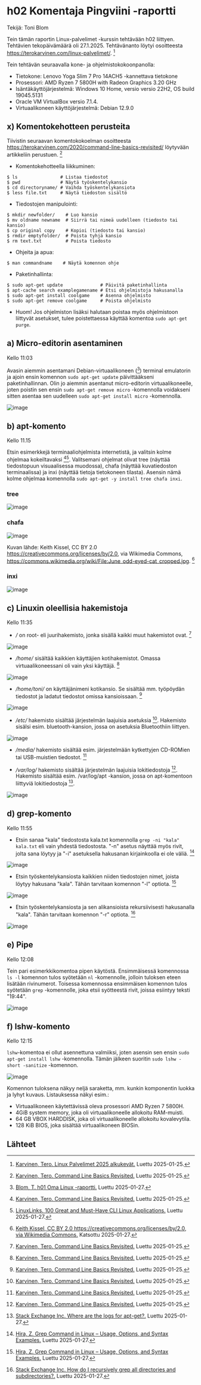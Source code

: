 # h02 Komentaja Pingviini -raportti
Tekijä: Toni Blom

Tein tämän raportin Linux-palvelimet -kurssin tehtävään h02 liittyen. Tehtävien tekopäivämäärä oli 27.1.2025. Tehtävänanto löytyi osoitteesta https://terokarvinen.com/linux-palvelimet/. [^1]

Tein tehtävän seuraavalla kone- ja ohjelmistokokoonpanolla:
* Tietokone: Lenovo Yoga Slim 7 Pro 14ACH5 -kannettava tietokone
* Prosessori: AMD Ryzen 7 5800H with Radeon Graphics 3.20 GHz
* Isäntäkäyttöjärjestelmä: Windows 10 Home, versio versio 22H2, OS build 19045.5131
* Oracle VM VirtualBox versio 7.1.4.
* Virtuaalikoneen käyttöjärjestelmä: Debian 12.9.0

## x) Komentokehotteen perusteita

Tiivistin seuraavan komentokokoelman osoitteesta https://terokarvinen.com/2020/command-line-basics-revisited/ löytyvään artikkeliin perustuen. [^2]

* Komentokehotteella liikkuminen:
```
$ ls                # Listaa tiedostot
$ pwd               # Näytä työskentelykansio
$ cd directoryname/ # Vaihda työskentelykansiota
$ less file.txt     # Näytä tiedoston sisältö
```
* Tiedostojen manipulointi:
```
$ mkdir newfolder/    # Luo kansio
$ mv oldname newname  # Siirrä tai nimeä uudelleen (tiedosto tai kansio)
$ cp original copy    # Kopioi (tiedosto tai kansio)
$ rmdir emptyfolder/  # Poista tyhjä kansio
$ rm text.txt         # Poista tiedosto
```
* Ohjeita ja apua:
```
$ man commandname    # Näytä komennon ohje
```
* Paketinhallinta:
```
$ sudo apt-get update              # Päivitä paketinhallinta
$ apt-cache search examplegamename # Etsi ohjelmistoja hakusanalla
$ sudo apt-get install coolgame    # Asenna ohjelmisto
$ sudo apt-get remove coolgame     # Poista ohjelmisto
```
* Huom! Jos ohjelmiston lisäksi halutaan poistaa myös ohjelmistoon liittyvät asetukset, tulee poistettaessa käyttää komentoa `sudo apt-get purge`.

## a) Micro-editorin asentaminen

Kello 11:03

Avasin aiemmin asentamani Debian-virtuaalikoneen ([^3]) terminal emulatorin ja ajoin ensin komennon `sudo apt-get update` päivittääkseni paketinhallinnan. Olin jo aiemmin asentanut micro-editorin virtuaalikoneelle, joten poistin sen ensin `sudo apt-get remove micro` -komennolla voidakseni sitten asentaa sen uudelleen `sudo apt-get install micro` -komennolla.

![image](https://github.com/user-attachments/assets/df1041c7-11e9-4c3a-bdc1-4b1b0d8a892f)

## b) apt-komento

Kello 11.15

Etsin esimerkkejä terminaaliohjelmista internetistä, ja valitsin kolme ohjelmaa kokeiltavaksi [^2][^4]. Valitsemani ohjelmat olivat tree (näyttää tiedostopuun visuaalisessa muodossa), chafa (näyttää kuvatiedoston terminaalissa) ja inxi (näyttää tietoja tietokoneen tilasta). Asensin nämä kolme ohjelmaa komennolla `sudo apt-get -y install tree chafa inxi`.

### tree

![image](https://github.com/user-attachments/assets/7d2bc308-202b-4d9e-8621-fbf1c19c61e7)

### chafa

![image](https://github.com/user-attachments/assets/782f3e68-d64a-4fee-81de-cac9692ca2a6)

Kuvan lähde: Keith Kissel, CC BY 2.0 <https://creativecommons.org/licenses/by/2.0>, via Wikimedia Commons, https://commons.wikimedia.org/wiki/File:June_odd-eyed-cat_cropped.jpg. [^5]

### inxi

![image](https://github.com/user-attachments/assets/c017b3d1-354f-430c-83cd-3630b0f2a6dc)

## c) Linuxin oleellisia hakemistoja

Kello 11:35

* */* on root- eli juurihakemisto, jonka sisällä kaikki muut hakemistot ovat. [^2]

![image](https://github.com/user-attachments/assets/b22c86e4-692c-437a-abcb-41cca3eb6d95)

* */home/* sisältää kaikkien käyttäjien kotihakemistot. Omassa virtuaalikoneessani oli vain yksi käyttäjä. [^2]

![image](https://github.com/user-attachments/assets/71c39739-7a30-4ae2-aa91-c71870a04f21)

* */home/toni/* on käyttäjänimeni kotikansio. Se sisältää mm. työpöydän tiedostot ja ladatut tiedostot omissa kansioissaan. [^2]

![image](https://github.com/user-attachments/assets/9f3952e8-ca89-4a41-9c5c-7fcb4df5041a)

* */etc/* hakemisto sisältää järjestelmän laajuisia asetuksia  [^2]. Hakemisto sisälsi esim. bluetooth-kansion, jossa on asetuksia Bluetoothiin liittyen.

![image](https://github.com/user-attachments/assets/6a4769e8-be78-43bf-8a92-6b701bfea949)

* */media/* hakemisto sisältää esim. järjestelmään kytkettyjen CD-ROMien tai USB-muistien tiedostot. [^2]

* */var/log/* hakemisto sisältää järjestelmän laajuisia lokitiedostoja [^2]. Hakemisto sisältää esim. /var/log/apt -kansion, jossa on apt-komentoon liittyviä lokitiedostoja [^6].

![image](https://github.com/user-attachments/assets/7bb7ced4-c9fb-471f-87d0-9feab3a2ea77)

## d) grep-komento

Kello 11:55

* Etsin sanaa "kala" tiedostosta kala.txt komennolla `grep -ni "kala" kala.txt` eli vain yhdestä tiedostosta. "-n" asetus näyttää myös rivit, jolta sana löytyy ja "-i" asetuksella hakusanan kirjainkoolla ei ole väliä. [^7]

![image](https://github.com/user-attachments/assets/bdcdb3ef-cd51-416c-88c1-7b359399a5a3)

* Etsin työskentelykansiosta kaikkien niiden tiedostojen nimet, joista löytyy hakusana "kala". Tähän tarvitaan komennon "-l" optiota. [^7]

![image](https://github.com/user-attachments/assets/31aeb87f-803c-4153-a93e-d1b0a453b4e2)

* Etsin työskentelykansiosta ja sen alikansioista rekursiivisesti hakusanalla "kala". Tähän tarvitaan komennon "-r" optiota. [^8]

![image](https://github.com/user-attachments/assets/026f8bb1-9f0c-4f92-baea-c4af7c736019)

## e) Pipe

Kello 12:08

Tein pari esimerkkikomentoa pipen käytöstä. Ensimmäisessä komennossa `ls -l` komennon tulos syötetään `nl` -komennolle, jolloin tuloksen eteen lisätään rivinumerot. Toisessa komennossa ensimmäisen komennon tulos syötetään `grep` -komennolle, joka etsii syötteestä rivit, joissa esiintyy teksti "19:44". 

![image](https://github.com/user-attachments/assets/0dd75174-bb6d-4104-8e42-e0bbb25f9dc7)

## f) lshw-komento

Kello 12:15

`lshw`-komentoa ei ollut asennettuna valmiiksi, joten asensin sen ensin `sudo apt-get install lshw` -komennolla. Tämän jälkeen suoritin `sudo lshw -short -sanitize` -komennon.

![image](https://github.com/user-attachments/assets/f0a8c73c-63ad-421c-b949-8d3e858bdfa9)

Komennon tuloksena näkyy neljä saraketta, mm. kunkin komponentin luokka ja lyhyt kuvaus. Listauksessa näkyi esim.:
* Virtuaalikoneen käytettävissä oleva prosessori AMD Ryzen 7 5800H.
* 4GiB system memory, joka oli virtuaalikoneelle allokoitu RAM-muisti.
* 64 GB VBOX HARDDISK, joka oli virtuaalikoneelle allokoitu kovalevytila.
* 128 KiB BIOS, joka sisältää virtuaalikoneen BIOSin.

## Lähteet

[^1]: [Karvinen, Tero. Linux Palvelimet 2025 alkukevät.](https://terokarvinen.com/linux-palvelimet/) Luettu 2025-01-25.

[^2]: [Karvinen, Tero. Command Line Basics Revisited.](https://terokarvinen.com/2020/command-line-basics-revisited/) Luettu 2025-01-25.

[^3]: [Blom, T. h01 Oma Linux -raportti.](https://github.com/toniblom/linux-course/blob/main/h01-oma-linux.md) Luettu 2025-01-27.

[^4]: [LinuxLinks. 100 Great and Must-Have CLI Linux Applications.](https://www.linuxlinks.com/100-great-must-have-cli-linux-applications/) Luettu 2025-01-27.

[^5]: [Keith Kissel, CC BY 2.0 <https://creativecommons.org/licenses/by/2.0>, via Wikimedia Commons.](https://commons.wikimedia.org/wiki/File:June_odd-eyed-cat_cropped.jpg) Katsottu 2025-01-27.

[^6]: [Stack Exchange Inc. Where are the logs for apt-get?.](https://askubuntu.com/questions/425809/where-are-the-logs-for-apt-get) Luettu 2025-01-27.

[^7]: [Hira, Z. Grep Command in Linux – Usage, Options, and Syntax Examples.](https://www.freecodecamp.org/news/grep-command-in-linux-usage-options-and-syntax-examples/) Luettu 2025-01-27.

[^8]: [Stack Exchange Inc. How do I recursively grep all directories and subdirectories?.](https://stackoverflow.com/questions/1987926/how-do-i-recursively-grep-all-directories-and-subdirectories) Luettu 2025-01-27.

